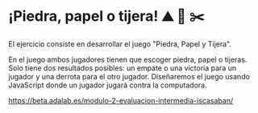 # ¡Piedra, papel o tijera! ⛰️ 📄 ✂️

El ejercicio consiste en desarrollar el juego "Piedra, Papel y Tijera".

En el juego ambos jugadores tienen que escoger piedra, papel o tijeras. Solo tiene dos resultados posibles: un empate o una victoria para un jugador y una derrota para el otro jugador. Diseñaremos el juego usando JavaScript donde un jugador jugará contra la computadora.

https://beta.adalab.es/modulo-2-evaluacion-intermedia-iscasaban/
